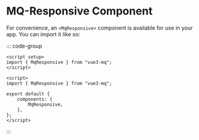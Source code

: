 # MQ-Responsive Component

For convenience, an `<MqResponsive>` component is available for use in your app. You can import it like so:

::: code-group

```vue [Composition API]
<script setup>
import { MqResponsive } from "vue3-mq";
</script>
```

```vue [Options API]
<script>
import { MqResponsive } from "vue3-mq";

export default {
	components: {
		MqResponsive,
	},
};
</script>
```

:::
